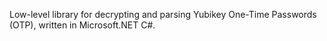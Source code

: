 Low-level library for decrypting and parsing Yubikey One-Time Passwords (OTP), written in Microsoft.NET C#.